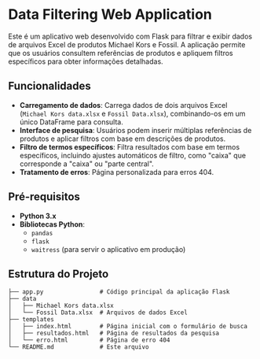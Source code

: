 # Data Filtering Web Application

Este é um aplicativo web desenvolvido com Flask para filtrar e exibir dados de arquivos Excel de produtos Michael Kors e Fossil. A aplicação permite que os usuários consultem referências de produtos e apliquem filtros específicos para obter informações detalhadas.

## Funcionalidades

- **Carregamento de dados**: Carrega dados de dois arquivos Excel (`Michael Kors data.xlsx` e `Fossil Data.xlsx`), combinando-os em um único DataFrame para consulta.
- **Interface de pesquisa**: Usuários podem inserir múltiplas referências de produtos e aplicar filtros com base em descrições de produtos.
- **Filtro de termos específicos**: Filtra resultados com base em termos específicos, incluindo ajustes automáticos de filtro, como "caixa" que corresponde a "caixa" ou "parte central".
- **Tratamento de erros**: Página personalizada para erros 404.

## Pré-requisitos

- **Python 3.x**
- **Bibliotecas Python**:
  - `pandas`
  - `flask`
  - `waitress` (para servir o aplicativo em produção)

## Estrutura do Projeto

```plaintext
├── app.py                # Código principal da aplicação Flask
├── data
│   ├── Michael Kors data.xlsx
│   └── Fossil Data.xlsx  # Arquivos de dados Excel
├── templates
│   ├── index.html        # Página inicial com o formulário de busca
│   ├── resultados.html   # Página de resultados da pesquisa
│   └── erro.html         # Página de erro 404
└── README.md             # Este arquivo
